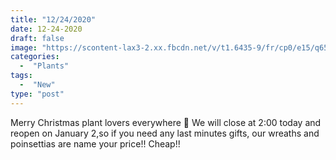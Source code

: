 ```yaml
---
title: "12/24/2020"
date: 12-24-2020
draft: false
image: "https://scontent-lax3-2.xx.fbcdn.net/v/t1.6435-9/fr/cp0/e15/q65/132792072_10158633881492419_4906938121624991362_n.jpg?_nc_cat=106&ccb=1-3&_nc_sid=110474&_nc_ohc=S__iDfG1uCsAX8VRjOE&_nc_ht=scontent-lax3-2.xx&tp=14&oh=4c8b50c7babc7c8e193adff34e0739cb&oe=60E1187D"
categories:
  -  "Plants"
tags:
  -  "New"
type: "post"
---
```

Merry Christmas plant lovers everywhere 🌴 We will close at 2:00 today and reopen on January 2,so if you need any last minutes gifts, our wreaths and poinsettias are name your price!! Cheap!!